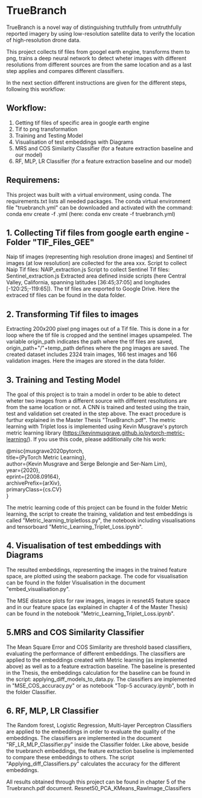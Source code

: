 # TrueBranch

TrueBranch is a novel way of distinguishing truthfully from untruthfully reported imagery by using low-resolution satellite data to verify the location of high-resolution drone data.

This project collects tif files from googel earth engine, transforms them to png, trains a deep neural network to detect wheter images with different resolutions from different sources are from the same location and as a last step applies and compares different classifiers.

In the next section different instructions are given for the different steps, following this workflow:

## Workflow:

1.	Getting tif files of specific area in google earth engine
2.	Tif to png transformation
3.	Training and Testing Model
4.	Visualisation of test embeddings with Diagrams
5.	MRS and COS Similarity Classifier (for a feature extraction baseline and our model)
6.	RF, MLP, LR Classifier (for a feature extraction baseline and our model)

## Requiremens:
This project was built with a virtual environment, using conda. The requirements.txt lists all needed packages. 
The conda virtual environment file "truebranch.yml" can be downloaded and activated with the command: conda env create -f <environment-name>.yml (here: conda env create -f truebranch.yml)

## 1. Collecting Tif files from google earth engine - Folder "TIF_Files_GEE"
Naip tif images (representing high resolution drone images) and Sentinel tif images (at low resolution) are collected for the area xxx.
Script to collect Naip Tif files: NAIP_extraction.js 
Script to collect Sentinel Tif files: Sentinel_extraction.js
Extracted area defined inside scripts (here Central Valley, California, spanning latitudes [36:45;37:05] and longitudes [-120:25;-119:65]).
The tif files are exported to Google Drive. Here the extraced tif files can be found in the data folder.

## 2. Transforming Tif files to images
Extracting 200x200 pixel png images out of a Tif file. This is done in a for loop where the tif file is cropped and the sentinel images upsampeled. The variable origin_path indicates the path where the tif files are saved, origin_path+"/"+temp_path defines where the png images are saved. The created dataset includes 2324 train images,
166 test images and 166 validation images.
Here the images are stored in the data folder.

## 3.	Training and Testing Model
The goal of this project is to train a model in order to be able to detect wheter two images from a different source with different resoltutions are from the same location or not. A CNN is trained and tested using the train, test and validation set created in the step above. The exact procedure is furthur explained in the Master Thesis "TrueBranch.pdf". The metric learning with Triplet loss is implemented using Kevin Musgrave's pytorch metric learning library (https://kevinmusgrave.github.io/pytorch-metric-learning/). If you use this code, please additionally cite his work:

@misc{musgrave2020pytorch, \
    title={PyTorch Metric Learning}, \
    author={Kevin Musgrave and Serge Belongie and Ser-Nam Lim}, \
    year={2020}, \
    eprint={2008.09164}, \
    archivePrefix={arXiv}, \
    primaryClass={cs.CV} \
}

The metric learning code of this project can be found in the folder Metric learning, the script to create the training, validation and test embeddings is called "Metric_learning_tripletloss.py", the notebook including visualisations and tensorboard "Metric_Learning_Triplet_Loss.ipynb".

## 4. Visualisation of test embeddings with Diagrams
The resulted embeddings, representing the images in the trained feature space, are plotted using the seaborn package. The code for visualisation can be found in the folder Visualisation in the document "embed_visualisation.py".

The MSE distance plots for raw images, images in resnet45 feature space and in our feature space (as explained in chapter 4 of the Master Thesis) can be found in the notebook "Metric_Learning_Triplet_Loss.ipynb".

## 5.MRS and COS Similarity Classifier 
The Mean Square Error and COS Similarity are threshold based classifiers, evaluating the performance of different embeddings. The classifiers are applied to the embeddings created with Metric learning (as implemented above) as well as to a feature extraction baseline. The baseline is presented in the Thesis, the embeddings calculation for the baseline can be found in the script: applying_diff_models_to_data.py. The classifiers are implemented in "MSE_COS_accuracy.py" or as notebook "Top-5 accuracy.ipynb", both in the folder Classifier.

## 6.	RF, MLP, LR Classifier
The Random forest, Logistic Regression, Multi-layer Perceptron Classifiers are applied to the embeddings in order to evaluate the quality of the embeddings. The classifiers are implemented in the document "RF_LR_MLP_Classifier.py" inside the Classifier folder. Like above, beside the truebranch embeddings, the feature extraction baseline is implemented to compare these embeddings to others. The script "Applying_diff_Classifiers.py" calculates the accuracy for the different embeddings. 

All results obtained through this project can be found in chapter 5 of the Truebranch.pdf document. 
Resnet50_PCA_KMeans_RawImage_Classifiers
